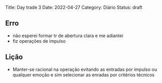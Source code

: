 Title:  Day trade 3
Date: 2022-04-27
Category: Diário
Status: draft

## Erro

* não esperei formar tr de abertura clara e me adiantei
* fiz operações de impulso

## Lição

* Manter-se racional na operação evitando as entradas por impulso ou qualquer emoção e sim selecionar as enradas por critérios técnicos
